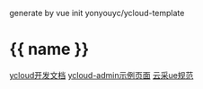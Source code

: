 generate by vue init yonyouyc/ycloud-template
# {{ name }}

[ycloud开发文档](https://yonyouyc.github.io/ycloud-document/dist/#box)
[ycloud-admin示例页面](https://yonyouyc.github.io/ycloud-admin/dist/index.html#buyofferlist)
[云采ue规范](https://yonyouyc.github.io/yuncai-ue/index.html)

